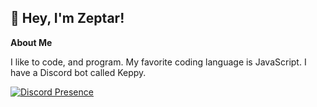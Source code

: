 ## 👋 Hey, I'm Zeptar!

**About Me**

I like to code, and program. My favorite coding language is JavaScript.
I have a Discord bot called Keppy.

[![Discord Presence](https://lanyard.cnrad.dev/api/893211748767768606)](https://discord.com/users/893211748767768606)
